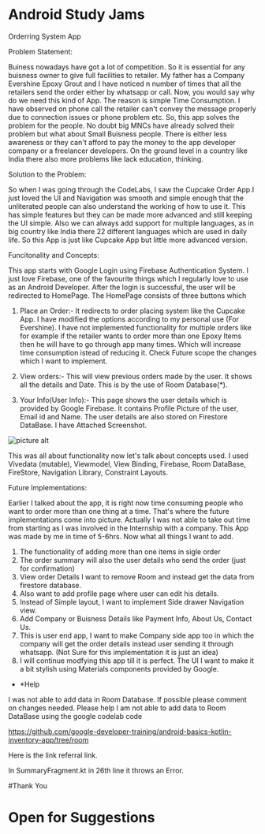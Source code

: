 # Android Study Jams

Orderring System App

Problem Statement:

Buiness nowadays have got a lot of competition. So it is essential for any buisness owner to give full facilities to retailer. My father has a Company Evershine Epoxy Grout and I have noticed n number of times that all the retailers send the order either by whatsapp or call. Now, you would say why do we need this kind of App. The reason is simple Time Consumption. I have observed on phone call the retailer can't convey the message properly due to connection issues or phone problem etc. So, this app solves the problem for the people. No doubt big MNCs have already solved their problem but what about Small Buisness people. There is either less awareness or they can't afford to pay the money to the app developer company or a freelancer developers. On the ground level in a country like India there also more problems like lack education, thinking.


Solution to the Problem: 

So when I was going through the CodeLabs, I saw the Cupcake Order App.I just loved the UI and Navigation was smooth and simple enough that the unliterated people can also understand the working of how to use it. This has simple features but they can be made more advanced and still keeping the UI simple. Also we can always add support for multiple languages, as in big country like India there 22 different languages which are used in daily life. So this App is just like Cupcake App but little more advanced version.

Funcitonality and Concepts:

This app starts with Google Login using Firebase Authentication System. I just love Firebase, one of the favourite things which I regularly love to use as an Android Developer. After the login is successful, the user will be redirected to HomePage. The HomePage consists of three buttons which 

1. Place an Order:- It redirects to order placing system like the Cupcake App. I have modified the options according to my personal use (For Evershine). I have not implemented functionality for multiple orders like for example if the retailer wants to order more than one Epoxy Items then he will have to go through app many times. Which will increase time consumption istead of reducing it. Check Future scope the changes which I want to implement.

2. View orders:- This will view previous orders made by the user. It shows all the details and Date. This is by the use of Room Database(*).

3. Your Info(User Info):- This page shows the user details which is provided by Google Firebase. It contains Profile Picture of the user, Email id and Name. The user details are also stored on Firestore DataBase. I have Attached Screenshot.


![picture alt](https://drive.google.com/file/d/1eBEmbXIDW_QBL7glr5nML0zk8pdQyLv5/view?usp=sharing.jpg)

This was all about functionality now let's talk about concepts used. I used Vivedata (mutable), Viewmodel, View Binding, Firebase, Room DataBase, FireStore, Navigation Library, Constraint Layouts.

Future Implementations:

Earlier I talked about the app, it is right now time consuming people who want to order more than one thing at a time. That's where the future implementations come into picture. Actually I was not able to take out time from starting as I was involved in the Internship with a company. This App was made by me in time of 5-6hrs. Now what all things I want to add.
1. The functionality of adding more than one items in sigle order
2. The order summary will also the user details who send the order (just for confirmation)
3. View order Details I want to remove Room and instead get the data from firestore database.
4. Also want to add profile page where user can edit his details.
5. Instead of Simple layout, I want to implement Side drawer Navigation view. 
6. Add Company or Buisness Details like Payment Info, About Us, Contact Us.
7. This is user end app, I want to make Company side app too in which the company will get the order details instead user sending it through whatsapp. (Not Sure for this implementation it is just an idea)
8. I will continue modfying this app till it is perfect. The UI I want to make it a bit stylish using Materials components provided by Google.


* *Help

I was not able to add data in Room Database. If possible please comment on changes needed.
Please help I am not able to add data to Room DataBase using the google codelab code

https://github.com/google-developer-training/android-basics-kotlin-inventory-app/tree/room

Here is the link referral link.

In SummaryFragment.kt in 26th line it throws an Error.


#Thank You 
# Open for Suggestions
